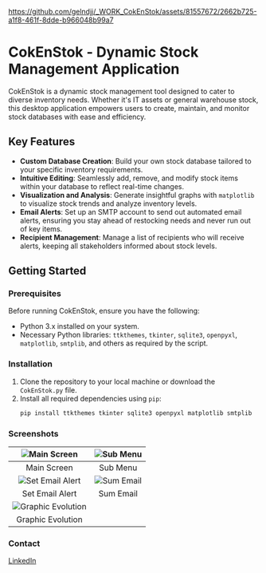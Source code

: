 

https://github.com/gelndjj/_WORK_CokEnStok/assets/81557672/2662b725-a1f8-461f-8dde-b966048b99a7

# CokEnStok - Dynamic Stock Management Application

CokEnStok is a dynamic stock management tool designed to cater to diverse inventory needs. Whether it's IT assets or general warehouse stock, this desktop application empowers users to create, maintain, and monitor stock databases with ease and efficiency.

## Key Features

- **Custom Database Creation**: Build your own stock database tailored to your specific inventory requirements.
- **Intuitive Editing**: Seamlessly add, remove, and modify stock items within your database to reflect real-time changes.
- **Visualization and Analysis**: Generate insightful graphs with `matplotlib` to visualize stock trends and analyze inventory levels.
- **Email Alerts**: Set up an SMTP account to send out automated email alerts, ensuring you stay ahead of restocking needs and never run out of key items.
- **Recipient Management**: Manage a list of recipients who will receive alerts, keeping all stakeholders informed about stock levels.

## Getting Started

### Prerequisites

Before running CokEnStok, ensure you have the following:

- Python 3.x installed on your system.
- Necessary Python libraries: `ttkthemes`, `tkinter`, `sqlite3`, `openpyxl`, `matplotlib`, `smtplib`, and others as required by the script.

### Installation

1. Clone the repository to your local machine or download the `CokEnStok.py` file.
2. Install all required dependencies using `pip`:
   ```sh
   pip install ttkthemes tkinter sqlite3 openpyxl matplotlib smtplib

### Screenshots
| ![Main Screen](screenshots/main_screen.png) | ![Sub Menu](screenshots/sub_menu.png) |
|:---:|:---:|
| Main Screen | Sub Menu |
| ![Set Email Alert](screenshots/set_email_alert.png) | ![Sum Email](screenshots/sum_email.png) |
| Set Email Alert | Sum Email |
| ![Graphic Evolution](screenshots/graphic_evo.png) | |
| Graphic Evolution | |

### Contact
[LinkedIn](https://www.linkedin.com/in/jonathanduthil/)

